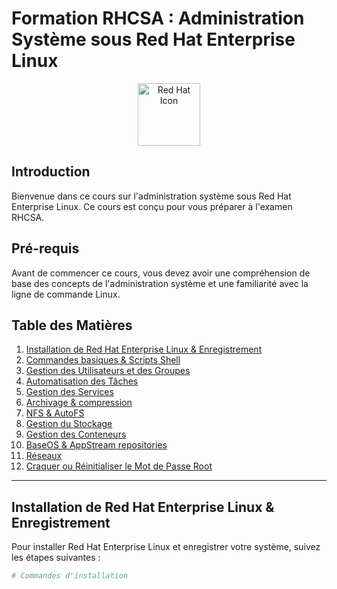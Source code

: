 # Formation RHCSA : Administration Système sous Red Hat Enterprise Linux

<p align="center">
  <img src="redhat_icon.png" alt="Red Hat Icon" width="100">
</p>

## Introduction
Bienvenue dans ce cours sur l'administration système sous Red Hat Enterprise Linux. Ce cours est conçu pour vous préparer à l'examen RHCSA.

## Pré-requis
Avant de commencer ce cours, vous devez avoir une compréhension de base des concepts de l'administration système et une familiarité avec la ligne de commande Linux.

## Table des Matières

1. [Installation de Red Hat Enterprise Linux & Enregistrement](#installation-de-red-hat-enterprise-linux--enregistrement)
2. [Commandes basiques & Scripts Shell](#commandes-basiques--scripts-shell)
3. [Gestion des Utilisateurs et des Groupes](#gestion-des-utilisateurs-et-des-groupes)
4. [Automatisation des Tâches](#automatisation-des-tâches)
5. [Gestion des Services](#gestion-des-services)
6. [Archivage & compression](#archivage--compression)
7. [NFS & AutoFS](#nfs--autofs)
8. [Gestion du Stockage](#gestion-du-stockage)
9. [Gestion des Conteneurs](#gestion-des-conteneurs)
10. [BaseOS & AppStream repositories](#baseos--appstream-repositories)
11. [Réseaux](#réseaux)
12. [Craquer ou Réinitialiser le Mot de Passe Root](#craquer-ou-réinitialiser-le-mot-de-passe-root)

---

## Installation de Red Hat Enterprise Linux & Enregistrement

Pour installer Red Hat Enterprise Linux et enregistrer votre système, suivez les étapes suivantes :
```sh
# Commandes d'installation

